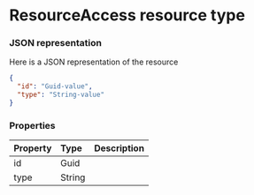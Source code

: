 # ResourceAccess resource type



### JSON representation

Here is a JSON representation of the resource

<!-- {
  "blockType": "resource",
  "optionalProperties": [

  ],
  "@odata.type": "microsoft.graph.resourceaccess"
}-->

```json
{
  "id": "Guid-value",
  "type": "String-value"
}

```
### Properties
| Property	   | Type	|Description|
|:---------------|:--------|:----------|
|id|Guid||
|type|String||

<!-- uuid: 93713206-fa02-48df-97bb-72304b6d766e
2015-10-25 12:56:09 UTC -->
<!-- {
  "type": "#page.annotation",
  "description": "ResourceAccess resource",
  "keywords": "",
  "section": "documentation",
  "tocPath": ""
}-->